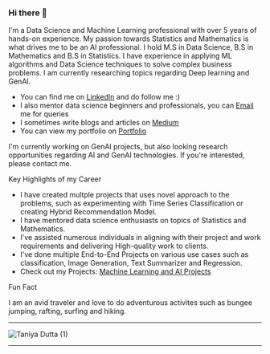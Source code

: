 ### Hi there 👋
I'm a Data Science and Machine Learning professional with over 5 years of hands-on experience. My passion towards Statistics and Mathematics is what drives me to be an AI professional. I hold M.S in Data Science, B.S in Mathematics and B.S in Statistics. I have experience in applying ML algorithms and Data Science techniques to solve complex business problems. I am currently researching topics regarding Deep learning and GenAI.     

* You can find me on [LinkedIn](https://www.linkedin.com/in/taniya-dutta/) and do follow me :)
* I also mentor data science beginners and professionals, you can [Email](mailto:t.dutta.adhikari@outlook.com?subject=[GitHub]%20Source%20Han%20Sans) me for queries
* I sometimes write blogs and articles on [Medium](https://medium.com/@tduttaadhikari)
* You can view my portfolio on [Portfolio](https://taniyadutta.com/)

I'm currently working on GenAI projects, but also looking research opportunities regarding AI and GenAI technologies. If you're interested, please contact me.


Key Highlights of my Career

* I have created multple projects that uses novel approach to the problems, such as experimenting with Time Series Classification or creating Hybrid Recommendation Model.
* I have mentored data science enthusiasts on topics of Statistics and Mathematics.
* I've assisted numerous individuals in aligning with their project and work requirements and delivering High-quality work to clients.
* I've done multiple End-to-End Projects on various use cases such as classification, Image Generation, Text Summarizer and Regression.
* Check out my Projects: [Machine Learning and AI Projects](https://github.com/adhtani?tab=repositories)

Fun Fact

I am an avid traveler and love to do adventurous activites such as bungee jumping, rafting, surfing and hiking. 


________________________________________________________________________________________________________________________________________________________________________________



![Taniya Dutta (1)](https://github.com/adhtani/adhtani/assets/66579394/ef9d3a08-19c7-47bc-845f-a15fe438586d)



________________________________________________________________________________________________________________________________________________________________________________
